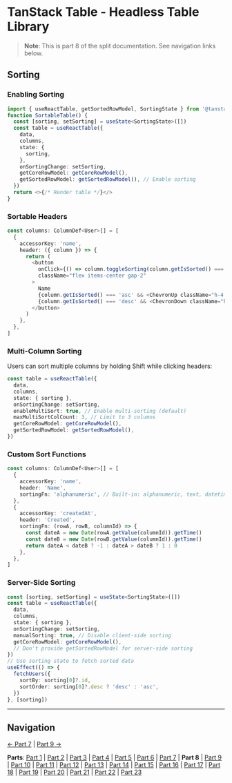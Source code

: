 # TanStack Table - Headless Table Library

> **Note**: This is part 8 of the split documentation. See navigation links below.


## Sorting

### Enabling Sorting
```typescript
import { useReactTable, getSortedRowModel, SortingState } from '@tanstack/react-table'
function SortableTable() {
  const [sorting, setSorting] = useState<SortingState>([])
  const table = useReactTable({
    data,
    columns,
    state: {
      sorting,
    },
    onSortingChange: setSorting,
    getCoreRowModel: getCoreRowModel(),
    getSortedRowModel: getSortedRowModel(), // Enable sorting
  })
  return <>{/* Render table */}</>
}
```

### Sortable Headers
```typescript
const columns: ColumnDef<User>[] = [
  {
    accessorKey: 'name',
    header: ({ column }) => {
      return (
        <button
          onClick={() => column.toggleSorting(column.getIsSorted() === 'asc')}
          className="flex items-center gap-2"
        >
          Name
          {column.getIsSorted() === 'asc' && <ChevronUp className="h-4 w-4" />}
          {column.getIsSorted() === 'desc' && <ChevronDown className="h-4 w-4" />}
        </button>
      )
    },
  },
]
```

### Multi-Column Sorting
Users can sort multiple columns by holding Shift while clicking headers:
```typescript
const table = useReactTable({
  data,
  columns,
  state: { sorting },
  onSortingChange: setSorting,
  enableMultiSort: true, // Enable multi-sorting (default)
  maxMultiSortColCount: 3, // Limit to 3 columns
  getCoreRowModel: getCoreRowModel(),
  getSortedRowModel: getSortedRowModel(),
})
```

### Custom Sort Functions
```typescript
const columns: ColumnDef<User>[] = [
  {
    accessorKey: 'name',
    header: 'Name',
    sortingFn: 'alphanumeric', // Built-in: alphanumeric, text, datetime, basic
  },
  {
    accessorKey: 'createdAt',
    header: 'Created',
    sortingFn: (rowA, rowB, columnId) => {
      const dateA = new Date(rowA.getValue(columnId)).getTime()
      const dateB = new Date(rowB.getValue(columnId)).getTime()
      return dateA < dateB ? -1 : dateA > dateB ? 1 : 0
    },
  },
]
```

### Server-Side Sorting
```typescript
const [sorting, setSorting] = useState<SortingState>([])
const table = useReactTable({
  data,
  columns,
  state: { sorting },
  onSortingChange: setSorting,
  manualSorting: true, // Disable client-side sorting
  getCoreRowModel: getCoreRowModel(),
  // Don't provide getSortedRowModel for server-side sorting
})
// Use sorting state to fetch sorted data
useEffect(() => {
  fetchUsers({
    sortBy: sorting[0]?.id,
    sortOrder: sorting[0]?.desc ? 'desc' : 'asc',
  })
}, [sorting])
```
---


## Navigation

[← Part 7](./07-column-definitions.md) | [Part 9 →](./09-filtering.md)


**Parts**: [Part 1](./01-start.md) | [Part 2](./02-overview.md) | [Part 3](./03-why-tanstack-table-for-omnera.md) | [Part 4](./04-core-concepts.md) | [Part 5](./05-installation.md) | [Part 6](./06-basic-table-setup.md) | [Part 7](./07-column-definitions.md) | **Part 8** | [Part 9](./09-filtering.md) | [Part 10](./10-pagination.md) | [Part 11](./11-row-selection.md) | [Part 12](./12-column-visibility.md) | [Part 13](./13-integration-with-tanstack-query.md) | [Part 14](./14-integration-with-effectts.md) | [Part 15](./15-styling-with-tailwind-css.md) | [Part 16](./16-reusable-data-table-component-shadcnui-pattern.md) | [Part 17](./17-performance-optimization.md) | [Part 18](./18-testing.md) | [Part 19](./19-best-practices.md) | [Part 20](./20-common-pitfalls.md) | [Part 21](./21-when-to-use-tanstack-table.md) | [Part 22](./22-full-stack-integration-with-layered-architecture.md) | [Part 23](./23-references.md)